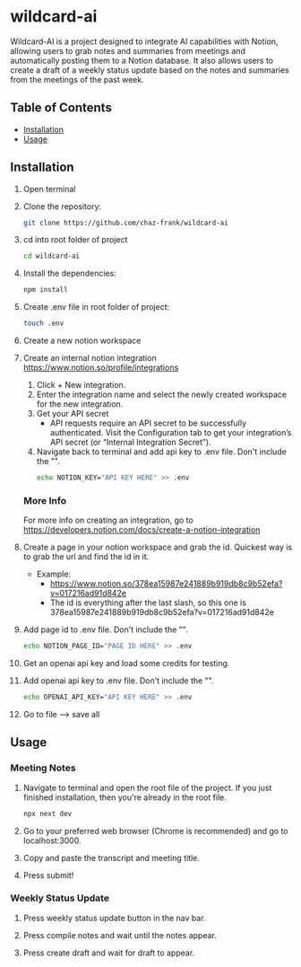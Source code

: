 # wildcard-ai

Wildcard-AI is a project designed to integrate AI capabilities with Notion, allowing users to grab notes and summaries from meetings and automatically posting them to a Notion database. It also allows users to create a draft of a weekly status update based on the notes and summaries from the meetings of the past week.

## Table of Contents

- [Installation](#installation)
- [Usage](#usage)

## Installation

1. Open terminal

2. Clone the repository:
   ```bash
   git clone https://github.com/chaz-frank/wildcard-ai

3. cd into root folder of project
    ```bash
    cd wildcard-ai

4. Install the dependencies:
    ```bash
    npm install

5. Create .env file in root folder of project:
    ```bash
    touch .env

6. Create a new notion workspace

7. Create an internal notion integration
    https://www.notion.so/profile/integrations

    1. Click + New integration.
    2. Enter the integration name and select the newly created workspace for the new integration.
    3. Get your API secret
        - API requests require an API secret to be successfully authenticated. Visit the Configuration tab to get your integration’s API secret (or “Internal Integration Secret”).
    4. Navigate back to terminal and add api key to .env file. Don't include the "".
        ```bash
        echo NOTION_KEY="API KEY HERE" >> .env

    ### More Info
    For more info on creating an integration, go to https://developers.notion.com/docs/create-a-notion-integration

8. Create a page in your notion workspace and grab the id. Quickest way is to grab the url and find the id in it.
    - Example:
        - https://www.notion.so/378ea15987e241889b919db8c9b52efa?v=017216ad91d842e
        - The id is everything after the last slash, so this one is 378ea15987e241889b919db8c9b52efa?v=017216ad91d842e

9. Add page id to .env file. Don't include the "".
    ```bash
    echo NOTION_PAGE_ID="PAGE ID HERE" >> .env


9. Get an openai api key and load some credits for testing.

10. Add openai api key to .env file. Don't include the "".
    ```bash
    echo OPENAI_API_KEY="API KEY HERE" >> .env

11. Go to file --> save all


## Usage

### Meeting Notes
1. Navigate to terminal and open the root file of the project. If you just finished installation, then you're already in the root file.
    ```bash
    npx next dev

2. Go to your preferred web browser (Chrome is recommended) and go to localhost:3000.

3. Copy and paste the transcript and meeting title.

4. Press submit!

### Weekly Status Update
1. Press weekly status update button in the nav bar.

2. Press compile notes and wait until the notes appear.

3. Press create draft and wait for draft to appear.